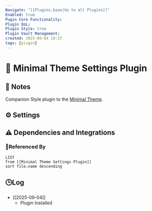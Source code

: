 ```yaml
---
Navigate: "[[Plugins.base|Go to all Plugins]]"
Enabled: true
Pugin Core Functionality:
Plugin QoL:
Plugin Style: true
Plugin Vault Management:
created: 2025-09-04 10:37
tags: [plugin]
---
```

# 🔌 Minimal Theme Settings Plugin

## 📝 Notes

Companion Style plugin to the [Minimal Theme](../../style/themes/Minimal%20Theme.md).

## ⚙️ Settings

## ⚠️ Dependencies and Integrations

### 🔗Referenced By

```dataview
LIST
from [[Minimal Theme Settings Plugin]]
sort file.name descending
```

## 🕒Log

- [[2025-09-04]]
	- Plugin Installed
